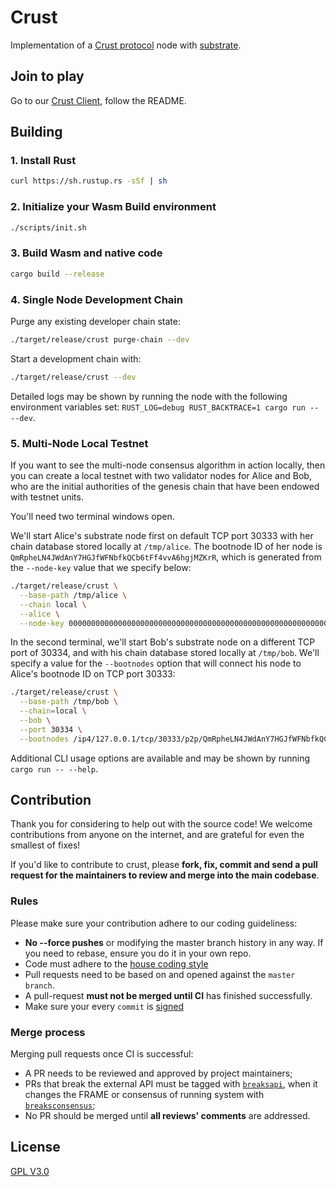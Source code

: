 # Crust

Implementation of a [Crust protocol](https://crustcloud.io/en) node with [substrate](https://github.com/paritytech/substrate).

## Join to play

Go to our [Crust Client](https://github.com/crustio/crust-client), follow the README.

## Building

### 1. Install Rust

```bash
curl https://sh.rustup.rs -sSf | sh
```

### 2. Initialize your Wasm Build environment

```bash
./scripts/init.sh
```

### 3. Build Wasm and native code

```bash
cargo build --release
```

### 4. Single Node Development Chain

Purge any existing developer chain state:

```bash
./target/release/crust purge-chain --dev
```

Start a development chain with:

```bash
./target/release/crust --dev
```

Detailed logs may be shown by running the node with the following environment variables set: `RUST_LOG=debug RUST_BACKTRACE=1 cargo run -- --dev`.

### 5. Multi-Node Local Testnet

If you want to see the multi-node consensus algorithm in action locally, then you can create a local testnet with two validator nodes for Alice and Bob, who are the initial authorities of the genesis chain that have been endowed with testnet units.

You'll need two terminal windows open.

We'll start Alice's substrate node first on default TCP port 30333 with her chain database stored locally at `/tmp/alice`. The bootnode ID of her node is `QmRpheLN4JWdAnY7HGJfWFNbfkQCb6tFf4vvA6hgjMZKrR`, which is generated from the `--node-key` value that we specify below:

```bash
./target/release/crust \
  --base-path /tmp/alice \
  --chain local \
  --alice \
  --node-key 0000000000000000000000000000000000000000000000000000000000000001
```

In the second terminal, we'll start Bob's substrate node on a different TCP port of 30334, and with his chain database stored locally at `/tmp/bob`. We'll specify a value for the `--bootnodes` option that will connect his node to Alice's bootnode ID on TCP port 30333:

```bash
./target/release/crust \
  --base-path /tmp/bob \
  --chain=local \
  --bob \
  --port 30334 \
  --bootnodes /ip4/127.0.0.1/tcp/30333/p2p/QmRpheLN4JWdAnY7HGJfWFNbfkQCb6tFf4vvA6hgjMZKrR
```

Additional CLI usage options are available and may be shown by running `cargo run -- --help`.

## Contribution

Thank you for considering to help out with the source code! We welcome contributions from anyone on the internet, and are grateful for even the smallest of fixes!

If you'd like to contribute to crust, please **fork, fix, commit and send a pull request for the maintainers to review and merge into the main codebase**.

### Rules

Please make sure your contribution adhere to our coding guideliness:

- **No --force pushes** or modifying the master branch history in any way. If you need to rebase, ensure you do it in your own repo.
- Code must adhere to the [house coding style](https://wiki.parity.io/Substrate-Style-Guide)
- Pull requests need to be based on and opened against the `master branch`.
- A pull-request **must not be merged until CI** has finished successfully.
- Make sure your every `commit` is [signed](https://help.github.com/en/github/authenticating-to-github/about-commit-signature-verification)

### Merge process

Merging pull requests once CI is successful:

- A PR needs to be reviewed and approved by project maintainers;
- PRs that break the external API must be tagged with [`breaksapi`](https://github.com/crustio/crust/labels/breaksapi), when it changes the FRAME or consensus of running system with [`breaksconsensus`](https://github.com/crustio/crust/labels/breaksconsensus);
- No PR should be merged until **all reviews' comments** are addressed.

## License

[GPL V3.0](https://github.com/crustio/crust/blob/master/LICENSE)